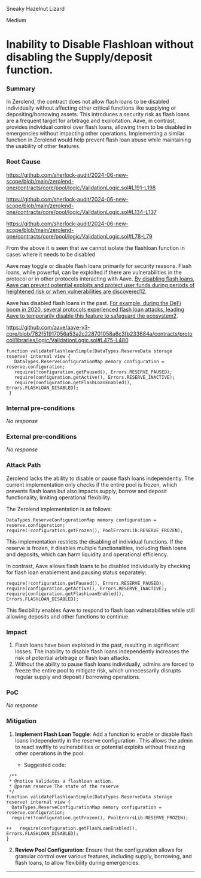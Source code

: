 Sneaky Hazelnut Lizard

Medium

# Inability to Disable Flashloan without disabling the Supply/deposit function.

### Summary

In Zerolend, the contract does not allow flash loans to be disabled individually without affecting other critical functions like supplying or depositing/borrowing assets. This introduces a security risk as flash loans are a frequent target for arbitrage and exploitation. Aave, in contrast, provides individual control over flash loans, allowing them to be disabled in emergencies without impacting other operations. Implementing a similar function in Zerolend would help prevent flash loan abuse while maintaining the usability of other features.

### Root Cause

https://github.com/sherlock-audit/2024-06-new-scope/blob/main/zerolend-one/contracts/core/pool/logic/ValidationLogic.sol#L191-L198

https://github.com/sherlock-audit/2024-06-new-scope/blob/main/zerolend-one/contracts/core/pool/logic/ValidationLogic.sol#L134-L137

https://github.com/sherlock-audit/2024-06-new-scope/blob/main/zerolend-one/contracts/core/pool/logic/ValidationLogic.sol#L78-L79

From the above it is seen that we cannot isolate the flashloan function in cases where it needs to be disabled 

Aave may toggle or disable flash loans primarily for security reasons. Flash loans, while powerful, can be exploited if there are vulnerabilities in the protocol or in other protocols interacting with Aave. [By disabling flash loans, Aave can prevent potential exploits and protect user funds during periods of heightened risk or when vulnerabilities are discovered](https://docs.aave.com/faq/flash-loans)[1](https://docs.aave.com/faq/flash-loans)[2](https://docs.aave.com/developers/guides/flash-loans).

 Aave has disabled flash loans in the past. [For example, during the DeFi boom in 2020, several protocols experienced flash loan attacks, leading Aave to temporarily disable this feature to safeguard the ecosystem](https://docs.aave.com/developers/guides/flash-loans)[2](https://docs.aave.com/developers/guides/flash-loans).

https://github.com/aave/aave-v3-core/blob/782f51917056a53a2c228701058a6c3fb233684a/contracts/protocol/libraries/logic/ValidationLogic.sol#L475-L480

 ```solidity
function validateFlashloanSimple(DataTypes.ReserveData storage reserve) internal view {
    DataTypes.ReserveConfigurationMap memory configuration = reserve.configuration;
    require(!configuration.getPaused(), Errors.RESERVE_PAUSED);
    require(configuration.getActive(), Errors.RESERVE_INACTIVE);
    require(configuration.getFlashLoanEnabled(), Errors.FLASHLOAN_DISABLED);
  }
 ```

### Internal pre-conditions

_No response_

### External pre-conditions

_No response_

### Attack Path


Zerolend lacks the ability to disable or pause flash loans independently. The current implementation only checks if the entire pool is frozen, which prevents flash loans but also impacts supply, borrow and deposit functionality, limiting operational flexibility.

The Zerolend implementation is as follows:

```solidity
DataTypes.ReserveConfigurationMap memory configuration = reserve.configuration;
require(!configuration.getFrozen(), PoolErrorsLib.RESERVE_FROZEN);
```

This implementation restricts the disabling of individual functions. If the reserve is frozen, it disables multiple functionalities, including flash loans and deposits, which can harm liquidity and operational efficiency.

In contrast, Aave allows flash loans to be disabled individually by checking for flash loan enablement and pausing status separately:

```solidity
require(!configuration.getPaused(), Errors.RESERVE_PAUSED);
require(configuration.getActive(), Errors.RESERVE_INACTIVE);
require(configuration.getFlashLoanEnabled(), Errors.FLASHLOAN_DISABLED);
```

This flexibility enables Aave to respond to flash loan vulnerabilities while still allowing deposits and other functions to continue.

### Impact

1.  Flash loans have been exploited in the past, resulting in significant losses. The inability to disable flash loans independently increases the risk of potential arbitrage or flash loan attacks.
2.  Without the ability to pause flash loans individually, admins are forced to freeze the entire pool to mitigate risk, which unnecessarily disrupts regular supply and deposit / borrowing operations.

### PoC

_No response_

### Mitigation

1. **Implement Flash Loan Toggle**: Add a function to enable or disable flash loans independently in the reserve configuration . This allows the admin to react swiftly to vulnerabilities or potential exploits without freezing other operations in the pool.

   - Suggested code:
  
  ```solidity
   /**
   * @notice Validates a flashloan action.
   * @param reserve The state of the reserve
   */
  function validateFlashloanSimple(DataTypes.ReserveData storage reserve) internal view {
    DataTypes.ReserveConfigurationMap memory configuration = reserve.configuration;
    require(!configuration.getFrozen(), PoolErrorsLib.RESERVE_FROZEN);

++   require(configuration.getFlashLoanEnabled(), Errors.FLASHLOAN_DISABLED);
  }
 ```


2. **Review Pool Configuration**: Ensure that the configuration allows for granular control over various features, including supply, borrowing, and flash loans, to allow flexibility during emergencies.


---

